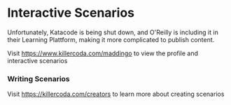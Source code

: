 # Interactive Scenarios

Unfortunately, Katacode is being shut down, and O'Reilly is including it in their Learning Plattform, making it more complicated to publish content.

Visit https://www.killercoda.com/maddingo to view the profile and interactive scenarios

### Writing Scenarios
Visit https://killercoda.com/creators to learn more about creating scenarios

